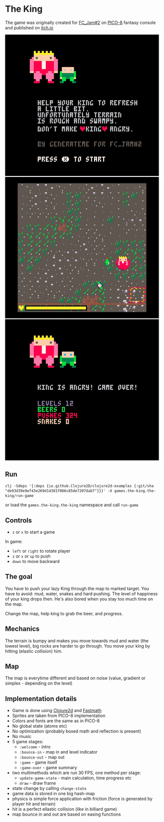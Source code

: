 # The King

The game was originally created for [FC_Jam#2](https://itch.io/jam/fantasy-console-game-jam-2) on [PICO-8](https://www.lexaloffle.com/pico-8.php) fantasy console and published on [itch.io](https://generateme.itch.io/the-king) 

![Welcome](/results/games/the_king/DE5FE9FA_000000.jpg "Welcome")
![Game](/results/games/the_king/DE5FE9FA_000012.jpg "Game")
![Game over](/results/games/the_king/DE5FE9FA_000027.jpg "Game over")

## Run

```
clj -Sdeps '{:deps {io.github.Clojure2D/clojure2d-examples {:git/sha "de93d39e9ef43e269d14381f066c85de7207dab7"}}}' -X games.the-king.the-king/run-game
```

or load the `games.the-king.the-king` namespace and call `run-game`

## Controls

* `z` or `x` to start a game

In game:

* `left` or `right` to rotate player
* `z` or `x` or `up` to push
* `down` to move backward

## The goal

You have to push your lazy King through the map to marked target. You have to avoid: mud, water, snakes and hard pushing. The level of happiness of your king drops then. He's also bored when you stay too much time on the map.

Change the map, help king to grab the beer, and progress.

## Mechanics

The terrain is bumpy and makes you move towards mud and water (the lowest level), big rocks are harder to go through. You move your king by hitting (elastic collision) him.

## Map

The map is everytime different and based on noise (value, gradient or simplex - depending on the level)

## Implementation details

* Game is done using [Clojure2d](https://github.com/Clojure2D/clojure2d) and [Fastmath](https://github.com/generateme/fastmath)
* Sprites are taken from PICO-8 implementation
* Colors and fonts are the same as in PICO-8
* No global state (atoms etc)
* No optimization (probably boxed math and reflection is present)
* No music
* 5 game stages:
    * `:welcome` - intro
	* `:bounce-in` - map in and level indicator
	* `:bounce-out` - map out
	* `:game` - game itself
	* `:game-over` - game summary
* two multimethods which are run 30 FPS, one method per stage:
    * `update-game-state` - main calculation, time progress etc
	* `draw` - draw frame
* state change by calling `change-state`
* game data is stored in one big hash-map
* physics is simple force application with friction (force is generated by player hit and terrain)
* hit is a perfect ellastic collision (like in billiard game)
* map bounce in and out are based on easing functions
